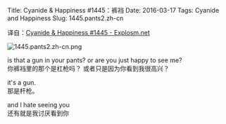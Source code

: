 Title: Cyanide & Happiness #1445：裤裆
Date: 2016-03-17
Tags: Cyanide and Happiness
Slug: 1445.pants2.zh-cn

译自：[Cyanide & Happiness #1445 - Explosm.net](http://explosm.net/comics/1445/)


![1445.pants2.zh-cn.png](/static/images/comics/1445.pants2.zh-cn.png)




is that a gun in your pants?
or are you just happy to see me?        
你裤裆里的那个是杠枪吗？
或者只是因为你看到我很高兴？


it's a gun.     
那是杆枪。


and I hate seeing you       
还有就是我讨厌看到你
